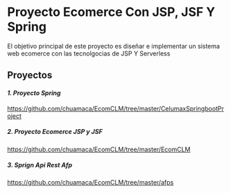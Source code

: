 
# Proyecto Ecomerce Con JSP, JSF Y Spring

El objetivo principal de este proyecto es diseñar e implementar un sistema web ecomerce
con las tecnolgocias de JSP Y Serverless


## Proyectos

#### *1. Proyecto Spring*

  https://github.com/chuamaca/EcomCLM/tree/master/CelumaxSpringbootProject


##### *2. Proyecto Ecomerce JSP y JSF*

   https://github.com/chuamaca/EcomCLM/tree/master/EcomCLM

   
##### *3. Sprign Api Rest Afp*
  https://github.com/chuamaca/EcomCLM/tree/master/afps



